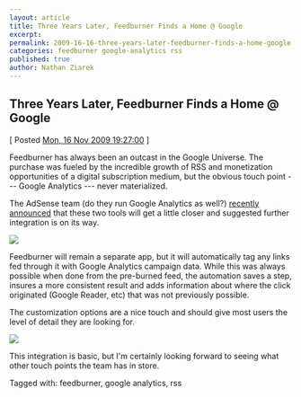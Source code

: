 ```yaml
---
layout: article
title: Three Years Later, Feedburner Finds a Home @ Google
excerpt: 
permalink: 2009-16-16-three-years-later-feedburner-finds-a-home-google
categories: feedburner google-analytics rss 
published: true
author: Nathan Ziarek
---
```


## Three Years Later, Feedburner Finds a Home @ Google  
\[ Posted [Mon, 16 Nov 2009 19:27:00][0] \]

Feedburner has always been an outcast in the Google Universe. The purchase was fueled by the incredible growth of RSS and monetization opportunities of a digital subscription medium, but the obvious touch point --- Google Analytics --- never materialized.

The AdSense team (do they run Google Analytics as well?) [recently announced][1] that these two tools will get a little closer and suggested further integration is on its way.

![](http://media.tumblr.com/tumblr_kt89dbzUDu1qzxpmp.png)

Feedburner will remain a separate app, but it will automatically tag any links fed through it with Google Analytics campaign data. While this was always possible when done from the pre-burned feed, the automation saves a step, insures a more consistent result and adds information about where the click originated (Google Reader, etc) that was not previously possible.

The customization options are a nice touch and should give most users the level of detail they are looking for.

![](http://media.tumblr.com/tumblr_kt89dhbEtQ1qzxpmp.png)

This integration is basic, but I'm certainly looking forward to seeing what other touch points the team has in store.

Tagged with: feedburner, google analytics, rss


[0]: http://nathanziarek.tumblr.com/post/246618063
[1]: http://adsenseforfeeds.blogspot.com/2009/11/afternoon-frank-hey-howdy-george.html "Google Analytics Integration with Feedburner"